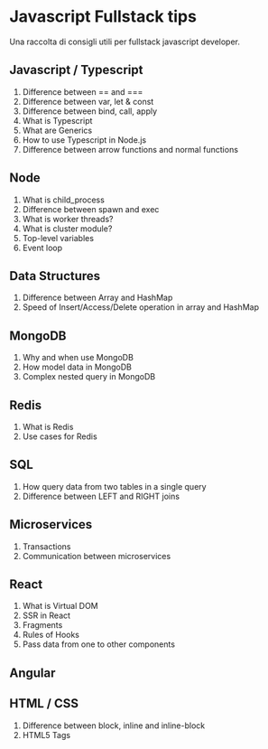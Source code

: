 # Javascript Fullstack tips

Una raccolta di consigli utili per fullstack javascript developer.

## Javascript / Typescript

1. Difference between == and ===
2. Difference between var, let & const
3. Difference between bind, call, apply
4. What is Typescript
5. What are Generics
6. How to use Typescript in Node.js
7. Difference between arrow functions and normal functions

## Node

1. What is child_process
2. Difference between spawn and exec
3. What is worker threads?
4. What is cluster module?
5. Top-level variables
6. Event loop

## Data Structures

1. Difference between Array and HashMap
2. Speed of Insert/Access/Delete operation in array and HashMap

## MongoDB

1. Why and when use MongoDB
2. How model data in MongoDB
3. Complex nested query in MongoDB

## Redis

1. What is Redis
2. Use cases for Redis

## SQL

1. How query data from two tables in a single query
2. Difference between LEFT and RIGHT joins

## Microservices

1. Transactions
2. Communication between microservices

## React

1. What is Virtual DOM
2. SSR in React
3. Fragments
4. Rules of Hooks
5. Pass data from one to other components

## Angular

## HTML / CSS

1. Difference between block, inline and inline-block
2. HTML5 Tags
